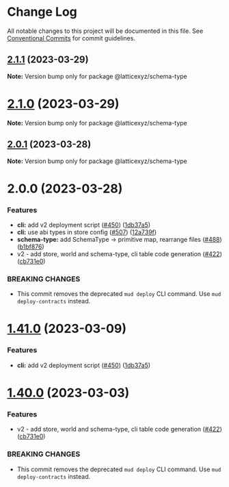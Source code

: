 # Change Log

All notable changes to this project will be documented in this file.
See [Conventional Commits](https://conventionalcommits.org) for commit guidelines.

## [2.1.1](https://github.com/latticexyz/mud/compare/v2.1.0...v2.1.1) (2023-03-29)

**Note:** Version bump only for package @latticexyz/schema-type

# [2.1.0](https://github.com/latticexyz/mud/compare/v2.0.1...v2.1.0) (2023-03-29)

**Note:** Version bump only for package @latticexyz/schema-type

## [2.0.1](https://github.com/latticexyz/mud/compare/v2.0.0...v2.0.1) (2023-03-28)

**Note:** Version bump only for package @latticexyz/schema-type

# 2.0.0 (2023-03-28)

### Features

- **cli:** add v2 deployment script ([#450](https://github.com/latticexyz/mud/issues/450)) ([1db37a5](https://github.com/latticexyz/mud/commit/1db37a5c6b736fdc5f806653b78f76b02239f2bb))
- **cli:** use abi types in store config ([#507](https://github.com/latticexyz/mud/issues/507)) ([12a739f](https://github.com/latticexyz/mud/commit/12a739f953d0929f7ffc8657fa22bc9e68201d75))
- **schema-type:** add SchemaType -> primitive map, rearrange files ([#488](https://github.com/latticexyz/mud/issues/488)) ([b1bf876](https://github.com/latticexyz/mud/commit/b1bf876eee91d783bbd050c1361bb3af1f651e66))
- v2 - add store, world and schema-type, cli table code generation ([#422](https://github.com/latticexyz/mud/issues/422)) ([cb731e0](https://github.com/latticexyz/mud/commit/cb731e0937e614bb316e6bc824813799559956c8))

### BREAKING CHANGES

- This commit removes the deprecated `mud deploy` CLI command. Use `mud deploy-contracts` instead.

# [1.41.0](https://github.com/latticexyz/mud/compare/v1.40.0...v1.41.0) (2023-03-09)

### Features

- **cli:** add v2 deployment script ([#450](https://github.com/latticexyz/mud/issues/450)) ([1db37a5](https://github.com/latticexyz/mud/commit/1db37a5c6b736fdc5f806653b78f76b02239f2bb))

# [1.40.0](https://github.com/latticexyz/mud/compare/v1.39.0...v1.40.0) (2023-03-03)

### Features

- v2 - add store, world and schema-type, cli table code generation ([#422](https://github.com/latticexyz/mud/issues/422)) ([cb731e0](https://github.com/latticexyz/mud/commit/cb731e0937e614bb316e6bc824813799559956c8))

### BREAKING CHANGES

- This commit removes the deprecated `mud deploy` CLI command. Use `mud deploy-contracts` instead.
